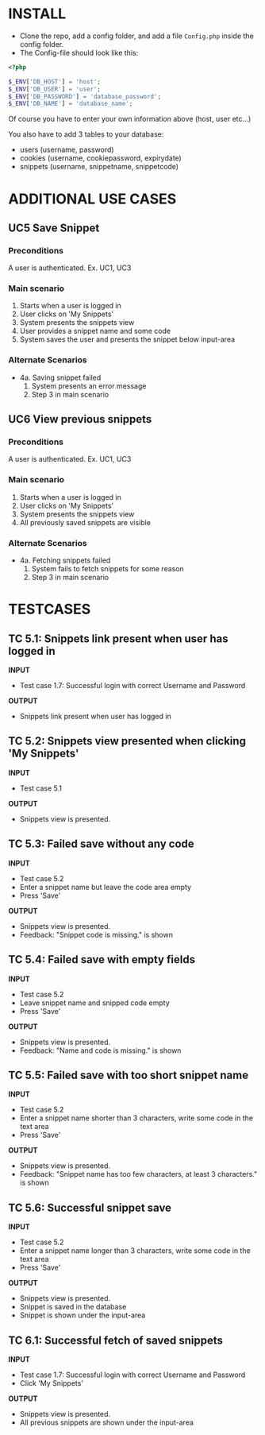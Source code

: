 # INSTALL
- Clone the repo, add a config folder, and add a file `Config.php` inside the config folder.
- The Config-file should look like this:

```php
<?php

$_ENV['DB_HOST'] = 'host';
$_ENV['DB_USER'] = 'user';
$_ENV['DB_PASSWORD'] = 'database_password';
$_ENV['DB_NAME'] = 'database_name';

```

Of course you have to enter your own information above (host, user etc...)

You also have to add 3 tables to your database:
* users (username, password)
* cookies (username, cookiepassword, expirydate)
* snippets (username, snippetname, snippetcode)

# ADDITIONAL USE CASES
## UC5 Save Snippet
### Preconditions
A user is authenticated. Ex. UC1, UC3
### Main scenario
 1. Starts when a user is logged in
 2. User clicks on 'My Snippets'
 3. System presents the snippets view
 4. User provides a snippet name and some code
 5. System saves the user and presents the snippet below input-area 

### Alternate Scenarios
 * 4a. Saving snippet failed
   1. System presents an error message
   2. Step 3 in main scenario

## UC6 View previous snippets
### Preconditions
A user is authenticated. Ex. UC1, UC3
### Main scenario
 1. Starts when a user is logged in
 2. User clicks on 'My Snippets'
 3. System presents the snippets view
 4. All previously saved snippets are visible 

### Alternate Scenarios
 * 4a. Fetching snippets failed
   1. System fails to fetch snippets for some reason
   2. Step 3 in main scenario

# TESTCASES
## TC 5.1: Snippets link present when user has logged in

**INPUT**
* Test case 1.7: Successful login with correct Username and Password

**OUTPUT**
* Snippets link present when user has logged in

## TC 5.2: Snippets view presented when clicking 'My Snippets'

**INPUT**
* Test case 5.1

**OUTPUT**
* Snippets view is presented.

## TC 5.3: Failed save without any code

**INPUT**
* Test case 5.2
* Enter a snippet name but leave the code area empty
* Press 'Save'

**OUTPUT**
* Snippets view is presented.
* Feedback: "Snippet code is missing." is shown

## TC 5.4: Failed save with empty fields

**INPUT**
* Test case 5.2
* Leave snippet name and snipped code empty
* Press 'Save'

**OUTPUT**
* Snippets view is presented.
* Feedback: "Name and code is missing." is shown

## TC 5.5: Failed save with too short snippet name

**INPUT**
* Test case 5.2
* Enter a snippet name shorter than 3 characters, write some code in the text area
* Press 'Save'

**OUTPUT**
* Snippets view is presented.
* Feedback: "Snippet name has too few characters, at least 3 characters." is shown

## TC 5.6: Successful snippet save

**INPUT**
* Test case 5.2
* Enter a snippet name longer than 3 characters, write some code in the text area
* Press 'Save'

**OUTPUT**
* Snippets view is presented.
* Snippet is saved in the database 
* Snippet is shown under the input-area

## TC 6.1: Successful fetch of saved snippets

**INPUT**
* Test case 1.7: Successful login with correct Username and Password
* Click 'My Snippets'

**OUTPUT**
* Snippets view is presented.
* All previous snippets are shown under the input-area
